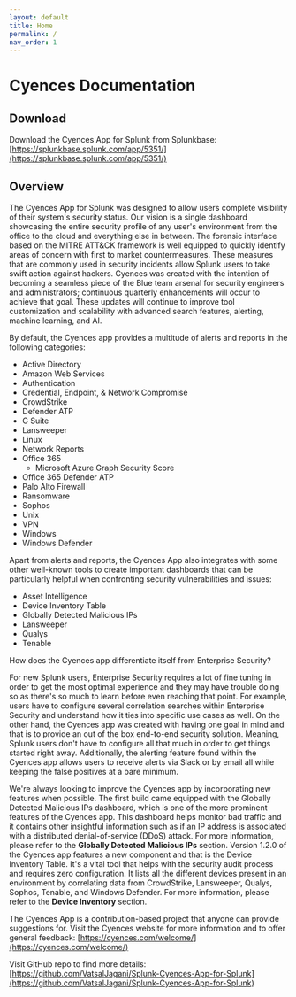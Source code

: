 ```yaml
---
layout: default
title: Home
permalink: /
nav_order: 1
---
```



# Cyences Documentation

## Download
Download the Cyences App for Splunk from Splunkbase: [https://splunkbase.splunk.com/app/5351/](https://splunkbase.splunk.com/app/5351/)

## Overview
The Cyences App for Splunk was designed to allow users complete visibility of their system's security status. Our vision is a single dashboard showcasing the entire security profile of any user's environment from the office to the cloud and everything else in between. The forensic interface based on the MITRE ATT&CK framework is well equipped to quickly identify areas of concern with first to market countermeasures. These measures that are commonly used in security incidents allow Splunk users to take swift action against hackers. Cyences was created with the intention of becoming a seamless piece of the Blue team arsenal for security engineers and administrators; continuous quarterly enhancements will occur to achieve that goal. These updates will continue to improve tool customization and scalability with advanced search features, alerting, machine learning, and AI. 

By default, the Cyences app provides a multitude of alerts and reports in the following categories:

* Active Directory 
* Amazon Web Services
* Authentication
* Credential, Endpoint, & Network Compromise
* CrowdStrike
* Defender ATP
* G Suite
* Lansweeper
* Linux
* Network Reports
* Office 365 
    * Microsoft Azure Graph Security Score
* Office 365 Defender ATP
* Palo Alto Firewall 
* Ransomware
* Sophos
* Unix
* VPN
* Windows
* Windows Defender

Apart from alerts and reports, the Cyences App also integrates with some other well-known tools to create important dashboards that can be particularly helpful when confronting security vulnerabilities and issues:

* Asset Intelligence 
* Device Inventory Table
* Globally Detected Malicious IPs
* Lansweeper
* Qualys
* Tenable

How does the Cyences app differentiate itself from Enterprise Security?

For new Splunk users, Enterprise Security requires a lot of fine tuning in order to get the most optimal experience and they may have trouble doing so as there's so much to learn before even reaching that point. For example, users have to configure several correlation searches within Enterprise Security and understand how it ties into specific use cases as well. On the other hand, the Cyences app was created with having one goal in mind and that is to provide an out of the box end-to-end security solution. Meaning, Splunk users don't have to configure all that much in order to get things started right away. Additionally, the alerting feature found within the Cyences app allows users to receive alerts via Slack or by email all while keeping the false positives at a bare minimum.

We're always looking to improve the Cyences app by incorporating new features when possible. The first build came equipped with the Globally Detected Malicious IPs dashboard, which is one of the more prominent features of the Cyences app. This dashboard helps monitor bad traffic and it contains other insightful information such as if an IP address is associated with a distributed denial-of-service (DDoS) attack. For more information, please refer to the **Globally Detected Malicious IPs** section. Version 1.2.0 of the Cyences app features a new component and that is the Device Inventory Table. It's a vital tool that helps with the security audit process and requires zero configuration. It lists all the different devices present in an environment by correlating data from CrowdStrike, Lansweeper, Qualys, Sophos, Tenable, and Windows Defender. For more information, please refer to the **Device Inventory** section.


The Cyences App is a contribution-based project that anyone can provide suggestions for. Visit the Cyences website for more information and to offer general feedback: [https://cyences.com/welcome/](https://cyences.com/welcome/)

Visit GitHub repo to find more details: [https://github.com/VatsalJagani/Splunk-Cyences-App-for-Splunk](https://github.com/VatsalJagani/Splunk-Cyences-App-for-Splunk)